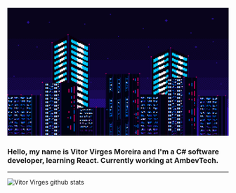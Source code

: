 ![Gif](citygif.gif)
### Hello, my name is Vitor Virges Moreira and I'm a C# software developer, learning React. Currently working at AmbevTech. 
***
![Vitor Virges github stats](https://github-readme-stats.vercel.app/api?username=VitorVirgesMoreira&theme=algolia&show_icons=true)
